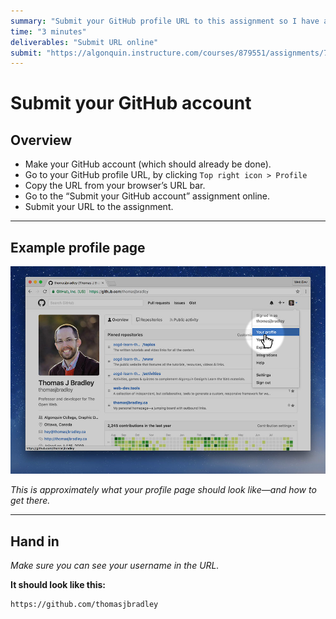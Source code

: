 ```yaml
---
summary: "Submit your GitHub profile URL to this assignment so I have a record of it—and for marks."
time: "3 minutes"
deliverables: "Submit URL online"
submit: "https://algonquin.instructure.com/courses/879551/assignments/7994056"
---
```


# Submit your GitHub account

## Overview

- Make your GitHub account (which should already be done).
- Go to your GitHub profile URL, by clicking `Top right icon > Profile`
- Copy the URL from your browser’s URL bar.
- Go to the “Submit your GitHub account” assignment online.
- Submit your URL to the assignment.

---

## Example profile page

![](profile.jpg)

*This is approximately what your profile page should look like—and how to get there.*

---

## Hand in

*Make sure you can see your username in the URL.*

**It should look like this:**

```
https://github.com/thomasjbradley
```
